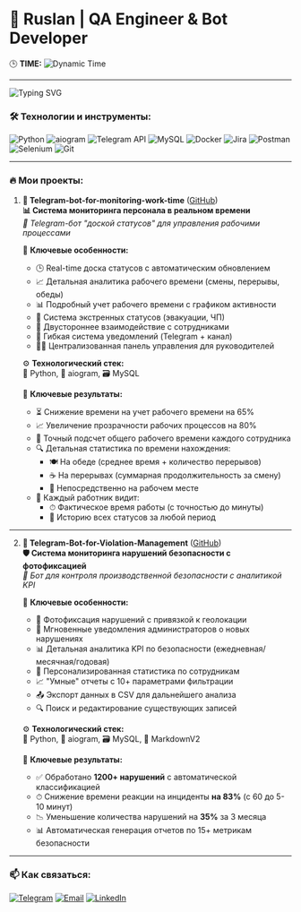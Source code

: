 # 🌟 Ruslan | QA Engineer & Bot Developer

🕒 **TIME:** ![Dynamic Time](https://dynamic-time-image-service.com?text=🕒_TIME:_{time})

---

![Typing SVG](https://readme-typing-svg.herokuapp.com/?lines=QA+Engineer;Telegram+Bot+Developer;Python+Enthusiast)

### 🛠 Технологии и инструменты:
![Python](https://img.shields.io/badge/-Python-3776AB?logo=python&logoColor=white)
![aiogram](https://img.shields.io/badge/-aiogram-259B24?logo=telegram&logoColor=white)
![Telegram API](https://img.shields.io/badge/-Telegram-26A5E4?logo=telegram&logoColor=white)
![MySQL](https://img.shields.io/badge/-MySQL-4479A1?logo=mysql&logoColor=white)
![Docker](https://img.shields.io/badge/-Docker-2496ED?logo=docker&logoColor=white)
![Jira](https://img.shields.io/badge/-Jira-0052CC?logo=jira&logoColor=white)
![Postman](https://img.shields.io/badge/-Postman-FF6C37?logo=postman&logoColor=white)
![Selenium](https://img.shields.io/badge/-Selenium-43B02A?logo=selenium&logoColor=white)
![Git](https://img.shields.io/badge/-Git-F05032?logo=git&logoColor=white)

---

### 🔥 Мои проекты:

1. **🔄 Telegram-bot-for-monitoring-work-time** ([GitHub](https://github.com/ваш-ник/employee-tracking-bot))  
   **📊 Система мониторинга персонала в реальном времени**  
   *🤖 Telegram-бот "доской статусов" для управления рабочими процессами*

   🌟 **Ключевые особенности:**
   - 🕒 Real-time доска статусов с автоматическим обновлением
   - 📈 Детальная аналитика рабочего времени (смены, перерывы, обеды)
   - 📊 Подробный учет рабочего времени с графиком активности
   - 🚨 Система экстренных статусов (эвакуации, ЧП)
   - 📱 Двустороннее взаимодействие с сотрудниками
   - 🔔 Гибкая система уведомлений (Telegram + канал)
   - 👨‍💻 Централизованная панель управления для руководителей

   ⚙️ **Технологический стек:**  
   🐍 Python, 🤖 aiogram, 🗃 MySQL

   📌 **Ключевые результаты:**
   - ⏳ Снижение времени на учет рабочего времени на 65%
   - 📈 Увеличение прозрачности рабочих процессов на 80%
   - 🎯 Точный подсчет общего рабочего времени каждого сотрудника
   - 🔍 Детальная статистика по времени нахождения:
     - 🍽 На обеде (среднее время + количество перерывов)
     - ☕ На перерывах (суммарная продолжительность за смену)
     - 🏢 Непосредственно на рабочем месте
   - 👤 Каждый работник видит:
     - ⏱ Фактическое время работы (с точностью до минуты)
     - 📅 Историю всех статусов за любой период

---

2. **🚨 Telegram-Bot-for-Violation-Management** ([GitHub](https://github.com/RuslanQAlife/Telegram-Bot-for-Violation-Management))  
   **🛡️ Система мониторинга нарушений безопасности с фотофиксацией**  
   *🤖 Бот для контроля производственной безопасности с аналитикой KPI*

   🌟 **Ключевые особенности:**
   - 📸 Фотофиксация нарушений с привязкой к геолокации
   - 🚨 Мгновенные уведомления администраторов о новых нарушениях
   - 📊 Детальная аналитика KPI по безопасности (ежедневная/месячная/годовая)
   - 👥 Персонализированная статистика по сотрудникам
   - 📈 "Умные" отчеты с 10+ параметрами фильтрации
   - 📤 Экспорт данных в CSV для дальнейшего анализа
   - 🔍 Поиск и редактирование существующих записей

   ⚙️ **Технологический стек:**  
   🐍 Python, 🤖 aiogram, 🗃 MySQL, 📝 MarkdownV2

   📌 **Ключевые результаты:**
   - ✅ Обработано **1200+ нарушений** с автоматической классификацией
   - ⏱ Снижение времени реакции на инциденты **на 83%** (с 60 до 5-10 минут)
   - 📉 Уменьшение количества нарушений на **35%** за 3 месяца
   - 📊 Автоматическая генерация отчетов по 15+ метрикам безопасности

---

### 📫 Как связаться:
[![Telegram](https://img.shields.io/badge/-Telegram-26A5E4?logo=telegram&logoColor=white)](https://t.me/ваш-ник)
[![Email](https://img.shields.io/badge/-Email-D14836?logo=gmail&logoColor=white)](mailto:ваш-email)
[![LinkedIn](https://img.shields.io/badge/-LinkedIn-0A66C2?logo=linkedin&logoColor=white)](https://linkedin.com/in/ваш-профиль)



